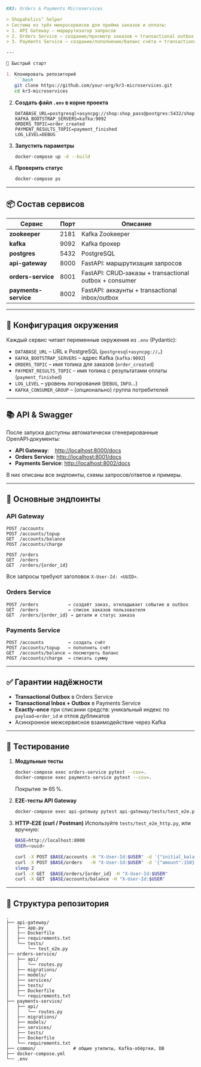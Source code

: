 ````markdown
KR3: Orders & Payments Microservices

> Shopaholics’ helper 
> Система из трёх микросервисов для приёма заказов и оплаты:  
> 1. API Gateway — маршрутизатор запросов  
> 2. Orders Service — создание/просмотр заказов + transactional outbox  
> 3. Payments Service — создание/пополнение/баланс счёта + transactional inbox/outbox  

---

🚀 Быстрый старт

1. Клонировать репозиторий  
   ```bash
   git clone https://github.com/your-org/kr3-microservices.git
   cd kr3-microservices
````

2. **Создать файл `.env` в корне проекта**

   ```
   DATABASE_URL=postgresql+asyncpg://shop:shop_pass@postgres:5432/shopdb
   KAFKA_BOOTSTRAP_SERVERS=kafka:9092
   ORDERS_TOPIC=order_created
   PAYMENT_RESULTS_TOPIC=payment_finished
   LOG_LEVEL=DEBUG
   ```

3. **Запустить параметры**

   ```bash
   docker-compose up -d --build
   ```

4. **Проверить статус**

   ```bash
   docker-compose ps
   ```

---

## 📦 Состав сервисов

| Сервис               | Порт | Описание                                               |
| -------------------- | ---- | ------------------------------------------------------ |
| **zookeeper**        | 2181 | Kafka Zookeeper                                        |
| **kafka**            | 9092 | Kafka брокер                                           |
| **postgres**         | 5432 | PostgreSQL                                             |
| **api-gateway**      | 8000 | FastAPI: маршрутизация запросов                        |
| **orders-service**   | 8001 | FastAPI: CRUD‑заказы + transactional outbox + consumer |
| **payments-service** | 8002 | FastAPI: аккаунты + transactional inbox/outbox         |

---

## 🔧 Конфигурация окружения

Каждый сервис читает переменные окружения из `.env` (Pydantic):

* `DATABASE_URL` – URL к PostgreSQL (`postgresql+asyncpg://…`)
* `KAFKA_BOOTSTRAP_SERVERS` – адрес Kafka (`kafka:9092`)
* `ORDERS_TOPIC` – имя топика для заказов (`order_created`)
* `PAYMENT_RESULTS_TOPIC` – имя топика с результатами оплаты (`payment_finished`)
* `LOG_LEVEL` – уровень логирования (`DEBUG`, `INFO`…)
* `KAFKA_CONSUMER_GROUP` – (опционально) группа потребителей

---

## 📚 API & Swagger

После запуска доступны автоматически сгенерированные OpenAPI‑документы:

* **API Gateway**:    [http://localhost:8000/docs](http://localhost:8000/docs)
* **Orders Service**:  [http://localhost:8001/docs](http://localhost:8001/docs)
* **Payments Service**: [http://localhost:8002/docs](http://localhost:8002/docs)

В них описаны все эндпоинты, схемы запросов/ответов и примеры.

---

## 🎯 Основные эндпоинты

### API Gateway

```text
POST /accounts
POST /accounts/topup
GET  /accounts/balance
POST /accounts/charge

POST /orders
GET  /orders
GET  /orders/{order_id}
```

Все запросы требуют заголовок `X-User-Id: <UUID>`.

### Orders Service

```text
POST /orders           → создаёт заказ, откладывает событие в outbox  
GET  /orders           → список заказов пользователя  
GET  /orders/{order_id} → детали и статус заказа  
```

### Payments Service

```text
POST /accounts         → создать счёт  
POST /accounts/topup   → пополнить счёт  
GET  /accounts/balance → посмотреть баланс  
POST /accounts/charge  → списать сумму  
```

---

## ✅ Гарантии надёжности

* **Transactional Outbox** в Orders Service
* **Transactional Inbox + Outbox** в Payments Service
* **Exactly‑once** при списании средств: уникальный индекс по `payload→order_id` и отлов дубликатов
* Асинхронное межсервисное взаимодействие через Kafka

---

## 🧪 Тестирование

1. **Модульные тесты**

   ```bash
   docker-compose exec orders-service pytest --cov=.
   docker-compose exec payments-service pytest --cov=.
   ```

   Покрытие ≫ 65 %.

2. **E2E‑тесты API Gateway**

   ```bash
   docker-compose exec api-gateway pytest api-gateway/tests/test_e2e.py -q
   ```

3. **HTTP‑E2E (curl / Postman)**
   Используйте `tests/test_e2e_http.py`, или вручную:

   ```bash
   BASE=http://localhost:8000
   USER=<uuid>

   curl -X POST $BASE/accounts -H "X-User-Id:$USER" -d '{"initial_balance": 200}'
   curl -X POST $BASE/orders   -H "X-User-Id:$USER" -d '{"amount":150}'
   sleep 2
   curl -X GET  $BASE/orders/{order_id} -H "X-User-Id:$USER"
   curl -X GET  $BASE/accounts/balance -H "X-User-Id:$USER"
   ```

---

## 📂 Структура репозитория

```
.
├── api-gateway/
│   ├── app.py
│   ├── Dockerfile
│   ├── requirements.txt
│   └── tests/
│       └── test_e2e.py
├── orders-service/
│   ├── api/
│   │   └── routes.py
│   ├── migrations/
│   ├── models/
│   ├── services/
│   ├── tests/
│   ├── Dockerfile
│   └── requirements.txt
├── payments-service/
│   ├── api/
│   │   └── routes.py
│   ├── migrations/
│   ├── models/
│   ├── services/
│   ├── tests/
│   ├── Dockerfile
│   └── requirements.txt
├── common/              # общие утилиты, Kafka‑обёртки, DB
├── docker-compose.yml
└── .env
```
